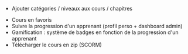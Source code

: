 - Ajouter catégories / niveaux aux cours / chapitres
<!-- - Authentification -->
- Cours en favoris
- Suivre la progression d'un apprenant (profil perso + dashboard admin)
- Gamification : système de badges en fonction de la progression d'un apprenant
- Télécharger le cours en zip (SCORM)